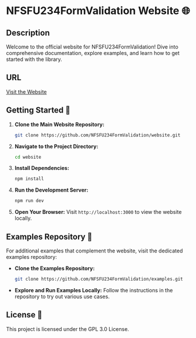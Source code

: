 # NFSFU234FormValidation Website 🌐

## Description
Welcome to the official website for NFSFU234FormValidation! Dive into comprehensive documentation, explore examples, and learn how to get started with the library.

## URL
[Visit the Website](https://nfsfu234-form-validation.vercel.app)

## Getting Started 🚀
1. **Clone the Main Website Repository:**
   ```bash
   git clone https://github.com/NFSFU234FormValidation/website.git
   ```
2. **Navigate to the Project Directory:**
   ```bash
   cd website
   ```
3. **Install Dependencies:**
   ```bash
   npm install
   ```
4. **Run the Development Server:**
   ```bash
   npm run dev
   ```
5. **Open Your Browser:**
   Visit `http://localhost:3000` to view the website locally.

## Examples Repository 📂
For additional examples that complement the website, visit the dedicated examples repository:
- **Clone the Examples Repository:**
   ```bash
   git clone https://github.com/NFSFU234FormValidation/examples.git
   ```
- **Explore and Run Examples Locally:**
   Follow the instructions in the repository to try out various use cases.

## License 📝
This project is licensed under the GPL 3.0 License.

